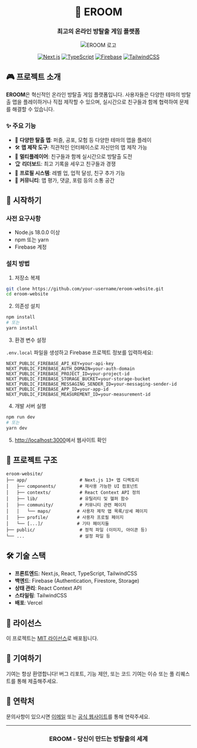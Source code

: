 <div align="center">

# 🚪 EROOM

### 최고의 온라인 방탈출 게임 플랫폼

![EROOM 로고](https://via.placeholder.com/300x150?text=EROOM)

[![Next.js](https://img.shields.io/badge/Next.js-14.2.5-black?style=for-the-badge&logo=next.js&logoColor=white)](https://nextjs.org)
[![TypeScript](https://img.shields.io/badge/TypeScript-5-blue?style=for-the-badge&logo=typescript&logoColor=white)](https://www.typescriptlang.org)
[![Firebase](https://img.shields.io/badge/Firebase-10.7.1-orange?style=for-the-badge&logo=firebase&logoColor=white)](https://firebase.google.com)
[![TailwindCSS](https://img.shields.io/badge/TailwindCSS-3.4.1-38B2AC?style=for-the-badge&logo=tailwind-css&logoColor=white)](https://tailwindcss.com)

</div>

## 🎮 프로젝트 소개

**EROOM**은 혁신적인 온라인 방탈출 게임 플랫폼입니다. 사용자들은 다양한 테마의 방탈출 맵을 플레이하거나 직접 제작할 수 있으며, 실시간으로 친구들과 함께 협력하여 문제를 해결할 수 있습니다.

### ✨ 주요 기능

- 🔐 **다양한 탈출 맵**: 퍼즐, 공포, 모험 등 다양한 테마의 맵을 플레이
- 🛠️ **맵 제작 도구**: 직관적인 인터페이스로 자신만의 맵 제작 가능
- 👥 **멀티플레이어**: 친구들과 함께 실시간으로 방탈출 도전
- 🏆 **리더보드**: 최고 기록을 세우고 친구들과 경쟁
- 🌙 **프로필 시스템**: 레벨 업, 업적 달성, 친구 추가 기능
- 💬 **커뮤니티**: 맵 평가, 댓글, 포럼 등의 소통 공간

## 🚀 시작하기

### 사전 요구사항

- Node.js 18.0.0 이상
- npm 또는 yarn
- Firebase 계정

### 설치 방법

1. 저장소 복제

```bash
git clone https://github.com/your-username/eroom-website.git
cd eroom-website
```

2. 의존성 설치

```bash
npm install
# 또는
yarn install
```

3. 환경 변수 설정

`.env.local` 파일을 생성하고 Firebase 프로젝트 정보를 입력하세요:

```
NEXT_PUBLIC_FIREBASE_API_KEY=your-api-key
NEXT_PUBLIC_FIREBASE_AUTH_DOMAIN=your-auth-domain
NEXT_PUBLIC_FIREBASE_PROJECT_ID=your-project-id
NEXT_PUBLIC_FIREBASE_STORAGE_BUCKET=your-storage-bucket
NEXT_PUBLIC_FIREBASE_MESSAGING_SENDER_ID=your-messaging-sender-id
NEXT_PUBLIC_FIREBASE_APP_ID=your-app-id
NEXT_PUBLIC_FIREBASE_MEASUREMENT_ID=your-measurement-id
```

4. 개발 서버 실행

```bash
npm run dev
# 또는
yarn dev
```

5. [http://localhost:3000](http://localhost:3000)에서 웹사이트 확인

## 📂 프로젝트 구조

```
eroom-website/
├── app/                    # Next.js 13+ 앱 디렉토리
│   ├── components/         # 재사용 가능한 UI 컴포넌트
│   ├── contexts/           # React Context API 정의
│   ├── lib/                # 유틸리티 및 헬퍼 함수
│   ├── community/          # 커뮤니티 관련 페이지
│   │   └── maps/          # 사용자 제작 맵 목록/상세 페이지
│   ├── profile/           # 사용자 프로필 페이지
│   └── [...]/             # 기타 페이지들
├── public/                 # 정적 파일 (이미지, 아이콘 등)
└── ...                     # 설정 파일 등
```

## 🛠️ 기술 스택

- **프론트엔드**: Next.js, React, TypeScript, TailwindCSS
- **백엔드**: Firebase (Authentication, Firestore, Storage)
- **상태 관리**: React Context API
- **스타일링**: TailwindCSS
- **배포**: Vercel

## 📜 라이선스

이 프로젝트는 [MIT 라이선스](LICENSE)로 배포됩니다.

## 🤝 기여하기

기여는 항상 환영합니다! 버그 리포트, 기능 제안, 또는 코드 기여는 이슈 또는 풀 리퀘스트를 통해 제출해주세요.

## 📧 연락처

문의사항이 있으시면 [이메일](mailto:contact@eroom-game.com) 또는 [공식 웹사이트](https://eroom-game.com)를 통해 연락주세요.

---

<div align="center">

### EROOM - 당신이 만드는 방탈출의 세계

</div>
